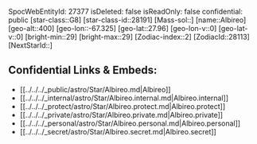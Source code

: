 ﻿---
location: [27.96,-67.325,400]
type: Star
tags:
- astro/Star

---
SpocWebEntityId: 27377
isDeleted: false
isReadOnly: false
confidential: public
[star-class::G8]
[star-class-id::28191]
[Mass-sol::]
[name::Albireo]
[geo-alt::400]
[geo-lon::-67.325]
[geo-lat::27.96]
[geo-lon-v::0]
[geo-lat-v::0]
[bright-min::29]
[bright-max::29]
[Zodiac-index::2]
[ZodiacId::28113]
[NextStarId::]



## Confidential Links & Embeds: 
- [[../../../_public/astro/Star/Albireo.md|Albireo]] 
- [[../../../_internal/astro/Star/Albireo.internal.md|Albireo.internal]] 
- [[../../../_protect/astro/Star/Albireo.protect.md|Albireo.protect]] 
- [[../../../_private/astro/Star/Albireo.private.md|Albireo.private]] 
- [[../../../_personal/astro/Star/Albireo.personal.md|Albireo.personal]] 
- [[../../../_secret/astro/Star/Albireo.secret.md|Albireo.secret]]

